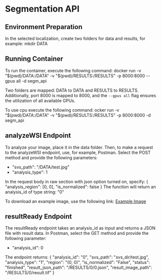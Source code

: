 # Segmentation API

## Environment Preparation
In the selected localization, create two folders for data and results, for example:
mkdir DATA

## Running Container
To run the container, execute the following command:
docker run -v "$(pwd)/DATA:/DATA" -v "$(pwd)/RESULTS:/RESULTS" -p 8000:8000 --gpus all -d segm_api

Two folders are mapped: DATA to DATA and RESULTS to RESULTS. Additionally, port 8000 is mapped to 8000, and the `--gpus all` flag ensures the utilization of all available GPUs.

To use cpu execute the following command:
ocker run -v "$(pwd)/DATA:/DATA" -v "$(pwd)/RESULTS:/RESULTS" -p 8000:8000 -d segm_api

## analyzeWSI Endpoint
To analyze your image, place it in the data folder. Then, to make a request to the analyzeWSI endpoint, use, for example, Postman. Select the POST method and provide the following parameters:
- "svs_path": "/DATA/test.jpg"
- "analysis_type": 1

In the request body in raw section with json option turned on, specify:
{
    "analysis_region": [0, 0],
    "is_normalized": false
}
The function will return an analysis_id of type string:
"0"

To download an example image, use the following link: [Example Image](https://tiatoolbox.dcs.warwick.ac.uk/sample_imgs/breast_tissue.jpg)

## resultReady Endpoint
The resultReady endpoint takes an analysis_id as input and returns a JSON file with result data. In Postman, select the GET method and provide the following parameter:
- "analysis_id": 0

The endpoint returns:
{
"analysis_id": "0",
"svs_path": "svs_dir/test.jpg",
"analysis_type": "1",
"region": "(0, 0)",
"is_normalized": "False",
"status": "finished",
"result_json_path": "/RESULTS/0/0.json",
"result_image_path": "/RESULTS/0/result.tif"
}